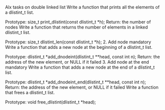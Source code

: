 Alx tasks on double linked list
Write a function that prints all the elements of a dlistint_t list.

Prototype: size_t print_dlistint(const dlistint_t *h);
Return: the number of nodes
Write a function that returns the number of elements in a linked dlistint_t list.

Prototype: size_t dlistint_len(const dlistint_t *h);
2. Add node
mandatory
Write a function that adds a new node at the beginning of a dlistint_t list.

Prototype: dlistint_t *add_dnodeint(dlistint_t **head, const int n);
Return: the address of the new element, or NULL if it failed
3. Add node at the end
mandatory
Write a function that adds a new node at the end of a dlistint_t list.

Prototype: dlistint_t *add_dnodeint_end(dlistint_t **head, const int n);
Return: the address of the new element, or NULL if it failed
Write a function that frees a dlistint_t list.

Prototype: void free_dlistint(dlistint_t *head);
